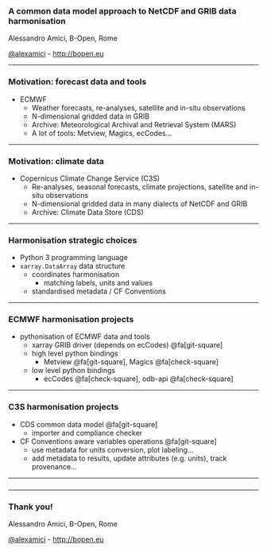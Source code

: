 
### A common data model approach to NetCDF and GRIB data harmonisation

Alessandro Amici, B-Open, Rome

[@alexamici](https://twitter.com/alexamici) - http://bopen.eu

---

### Motivation: forecast data and tools

 * ECMWF
   * Weather forecasts, re-analyses, satellite and in-situ observations
   * N-dimensional gridded data in GRIB
   * Archive: Meteorological Archival and Retrieval System (MARS)
   * A lot of tools: Metview, Magics, ecCodes...

---

### Motivation: climate data

 * Copernicus Climate Change Service (C3S)
   * Re-analyses, seasonal forecasts, climate projections, satellite and in-situ observations
   * N-dimensional gridded data in many dialects of NetCDF and GRIB
   * Archive: Climate Data Store (CDS)

---

### Harmonisation strategic choices

 * Python 3 programming language
 * `xarray.DataArray` data structure
   * coordinates harmonisation
     * matching labels, units and values
   * standardised metadata / CF Conventions

---

### ECMWF harmonisation projects

 * pythonisation of ECMWF data and tools
   * xarray GRIB driver (depends on ecCodes) @fa[git-square]
   * high level python bindings
     * Metview @fa[git-square], Magics @fa[check-square]
   * low level python bindings
     * ecCodes @fa[check-square], odb-api @fa[check-square]

---

### C3S harmonisation projects

 * CDS common data model @fa[git-square]
   * importer and compliance checker
 * CF Conventions aware variables operations @fa[git-square]
   * use metadata for units conversion, plot labeling...
   * add metadata to results, update attributes (e.g. units), track provenance...

---

### 

---

### Thank you!

Alessandro Amici, B-Open, Rome

[@alexamici](https://twitter.com/alexamici) - http://bopen.eu
